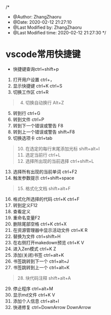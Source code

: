 <!--
 * @Author: Zhang Zhaoru
 * @Since: 2020-02-11 11:25:56
 * @LastTime     : 2020-02-12 23:28:09
 * @LastAuthor   : Zhang Zhaoru
 * @Path: \vscode_git\build\vscodeShortcutkey.md
 * @Description: 
 -->
/*
 * @Author: ZhangZhaoru 
 * @Date: 2020-02-12 21:27:10 
 * @Last Modified by: ZhangZhaoru
 * @Last Modified time: 2020-02-12 21:27:30
 */

# vscode常用快捷键
* 快捷键查询ctrl+shift+p

1. 打开用户设置 ctrl+，
2. 显示快捷键 ctrl+K ctrl+S
3. 切换工作区 ctrl+R
>4. 切换自动换行 Alt+Z
5. 转到行 ctrl+G
6. 转到文件 ctrl+P
7. 转到下一个错误或警告 F8
8. 转到上一个错误或警告 shift+F8
9. 切换选项卡 ctrl+tab
>10. 在选定的每行末尾添加光标 shift+alt+I
>11. 选定当前行 ctrl+L
>12. 选择所出现的当前选择 ctrl+shift+L
13. 选择所有出现的当前单词 ctrl+F2
14. 触发参数提示 ctrl+shift+space
>15. 格式化文档 shift+alt+F
16. 格式化所选择的代码 ctrl+K ctrl+F
17. 转到定义F12
18. 查看定义
19. 重命名变量F2
20. 删除尾部空格 ctrl+K ctrl+X
21. 在资源管理器中显示活动文件 ctrl+K R
22. 替换为文件 ctrl+shift+H
23. 在右侧打开makedown预览 ctrl+K V
24. 进入Zen模式 ctrl+K Z
25. 添加(关闭)书签 ctrl+alt+K
26. 书签跳转到下一个 ctrl+alt+J
27. 书签跳转到上一个 ctrl+alt+K
>28. 块代码注释 shift+alt+A
29. 停止程序 ctrl+alt+M
30. 显示md文件 ctrl+K V
31. 添加个人信息 ctrl+alt+I
32. 快递修复 ctrl+DownArrow DownArrow



